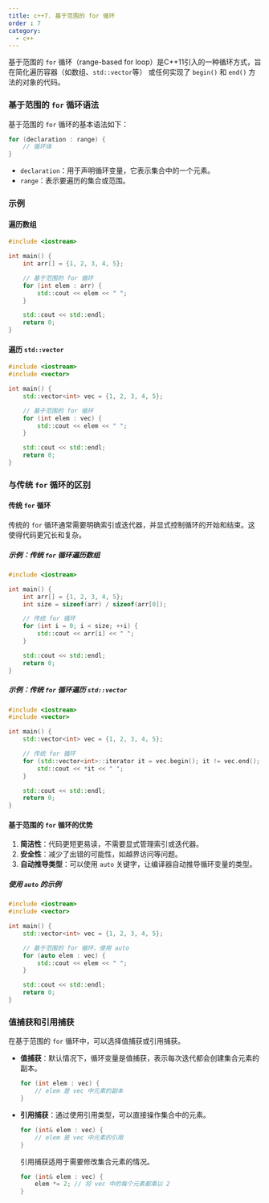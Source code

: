 ```yaml
---
title: c++7. 基于范围的 for 循环
order : 7
category:
  - c++
---
```


<chatmessage avatar=" ../../assets/emoji/hx.png" :avatarWidth="40">

基于范围的 `for` 循环（range-based for loop）是C++11引入的一种循环方式，旨在简化遍历容器（如数组、`std::vector`等）
或任何实现了 `begin()` 和 `end()` 方法的对象的代码。

</chatmessage>

### 基于范围的 `for` 循环语法

基于范围的 `for` 循环的基本语法如下：

```cpp
for (declaration : range) {
    // 循环体
}
```

- `declaration`：用于声明循环变量，它表示集合中的一个元素。
- `range`：表示要遍历的集合或范围。

### 示例

#### 遍历数组

```cpp
#include <iostream>

int main() {
    int arr[] = {1, 2, 3, 4, 5};

    // 基于范围的 for 循环
    for (int elem : arr) {
        std::cout << elem << " ";
    }

    std::cout << std::endl;
    return 0;
}
```

#### 遍历 `std::vector`

```cpp
#include <iostream>
#include <vector>

int main() {
    std::vector<int> vec = {1, 2, 3, 4, 5};

    // 基于范围的 for 循环
    for (int elem : vec) {
        std::cout << elem << " ";
    }

    std::cout << std::endl;
    return 0;
}
```

### 与传统 `for` 循环的区别

#### 传统 `for` 循环

传统的 `for` 循环通常需要明确索引或迭代器，并显式控制循环的开始和结束。这使得代码更冗长和复杂。

##### 示例：传统 `for` 循环遍历数组

```cpp
#include <iostream>

int main() {
    int arr[] = {1, 2, 3, 4, 5};
    int size = sizeof(arr) / sizeof(arr[0]);

    // 传统 for 循环
    for (int i = 0; i < size; ++i) {
        std::cout << arr[i] << " ";
    }

    std::cout << std::endl;
    return 0;
}
```

##### 示例：传统 `for` 循环遍历 `std::vector`

```cpp
#include <iostream>
#include <vector>

int main() {
    std::vector<int> vec = {1, 2, 3, 4, 5};

    // 传统 for 循环
    for (std::vector<int>::iterator it = vec.begin(); it != vec.end(); ++it) {
        std::cout << *it << " ";
    }

    std::cout << std::endl;
    return 0;
}
```

#### 基于范围的 `for` 循环的优势

1. **简洁性**：代码更短更易读，不需要显式管理索引或迭代器。
2. **安全性**：减少了出错的可能性，如越界访问等问题。
3. **自动推导类型**：可以使用 `auto` 关键字，让编译器自动推导循环变量的类型。

##### 使用 `auto` 的示例

```cpp
#include <iostream>
#include <vector>

int main() {
    std::vector<int> vec = {1, 2, 3, 4, 5};

    // 基于范围的 for 循环，使用 auto
    for (auto elem : vec) {
        std::cout << elem << " ";
    }

    std::cout << std::endl;
    return 0;
}
```

### 值捕获和引用捕获

在基于范围的 `for` 循环中，可以选择值捕获或引用捕获。

- **值捕获**：默认情况下，循环变量是值捕获，表示每次迭代都会创建集合元素的副本。

  ```cpp
  for (int elem : vec) {
      // elem 是 vec 中元素的副本
  }
  ```

- **引用捕获**：通过使用引用类型，可以直接操作集合中的元素。

  ```cpp
  for (int& elem : vec) {
      // elem 是 vec 中元素的引用
  }
  ```

  引用捕获适用于需要修改集合元素的情况。

  ```cpp
  for (int& elem : vec) {
      elem *= 2; // 将 vec 中的每个元素都乘以 2
  }
  ```

